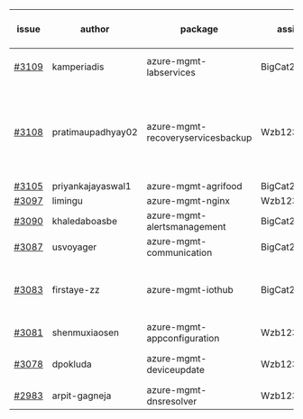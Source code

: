 | issue | author | package | assignee | bot advice | created date of issue | target release date | date from target |
| ------ | ------ | ------ | ------ | ------ | ------ | ------ | :-----: |
| [#3109](https://github.com/Azure/sdk-release-request/issues/3109) | kamperiadis | azure-mgmt-labservices | BigCat20196 | close to release date.  | 08-23 | 08-25 | 0 |
| [#3108](https://github.com/Azure/sdk-release-request/issues/3108) | pratimaupadhyay02 | azure-mgmt-recoveryservicesbackup | Wzb123456789 | new comment. close to release date.  Attention to inconsistent tag MultiAPI | 08-23 | 08-25 | 0 |
| [#3105](https://github.com/Azure/sdk-release-request/issues/3105) | priyankajayaswal1 | azure-mgmt-agrifood | BigCat20196 |  | 08-22 | 09-05 |  |
| [#3097](https://github.com/Azure/sdk-release-request/issues/3097) | limingu | azure-mgmt-nginx | Wzb123456789 |  | 08-18 | 08-31 |  |
| [#3090](https://github.com/Azure/sdk-release-request/issues/3090) | khaledaboasbe | azure-mgmt-alertsmanagement | BigCat20196 |  | 08-15 | 08-29 |  |
| [#3087](https://github.com/Azure/sdk-release-request/issues/3087) | usvoyager | azure-mgmt-communication | BigCat20196 |  | 08-12 | 08-29 |  |
| [#3083](https://github.com/Azure/sdk-release-request/issues/3083) | firstaye-zz | azure-mgmt-iothub | BigCat20196 | new comment. close to release date.  | 08-11 | 08-22 | -2 |
| [#3081](https://github.com/Azure/sdk-release-request/issues/3081) | shenmuxiaosen | azure-mgmt-appconfiguration | Wzb123456789 |  | 08-09 | 08-11 |  |
| [#3078](https://github.com/Azure/sdk-release-request/issues/3078) | dpokluda | azure-mgmt-deviceupdate | Wzb123456789 | close to release date.  | 08-09 | 08-23 | -1 |
| [#2983](https://github.com/Azure/sdk-release-request/issues/2983) | arpit-gagneja | azure-mgmt-dnsresolver | Wzb123456789 |  | 07-05 | 09-30 |  |
